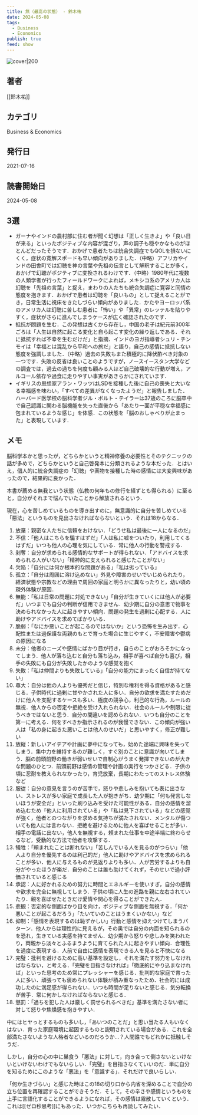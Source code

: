 ```yaml
---
title: 無（最高の状態） - 鈴木祐
date: 2024-05-08
tags:
  - Business
  - Economics
publish: true
feed: show
---
```

![cover|200](http://books.google.com/books/content?id=szY4EAAAQBAJ&printsec=frontcover&img=1&zoom=1&edge=curl&source=gbs_api)
## 著者
[[鈴木祐]]
## カテゴリ
Business & Economics
## 発行日
2021-07-16
## 読書開始日
2024-05-08

## 3選
 - ガーナやインドの農村部に住む者が聞く幻想は「正しく生きよ」や「良い日が来る」といったポジティブな内容が混ざり，声の調子も穏やかなものがほとんどだったそうです．おかげで患者たちは統合失調症でもQOLを損ないにくく，症状の寛解スポードも早い傾向がありました．（中略）アフリカやインドの田舎町では幻聴を神の言葉や先祖の伝言として解釈することが多く，おかげで幻聴がポジティブに変換されるわけです．（中略）1980年代に複数の人類学者が行ったフィールドワークによれば，メキシコ系のアメリカ人は幻聴を「先祖の言葉」と捉え，まわりの人たちも統合失調症に寛容と同情の態度を抱きます．おかげで患者は幻聴を「良いもの」として捉えることができ，日常生活に視床をきたしづらい傾向がありました．かたやヨーロッパ系のアメリカ人は幻聴に苦しむ患者に「怖い」や「異常」のレッテルを貼りやすく，症状がさらに進んでしまうケースが広く確認されたのです．
 - 抵抗が問題を生む．この発想は古くから存在し，中国の老子は紀元前300年ごろは「人生は自然に起こる変化と自ら起こす変化の繰り返しである．それに抵抗すれば不幸を生むだけだ」と指摘．インドのヨガ指導者シュリ・チンモイは「幸福とは混乱から平和への旅だ」と語り，自己の感情に抵抗しない態度を強調しました．（中略）過去の失敗もまた積極的に降伏酢べき対象の一つです．失敗の反省は良いことのようですが，ノースイースタン大学などの調査では，過去の過ちを何度も顧みる人ほど自己破壊的な行動が増え，アルコール依存や過食に走りやすい事実があきらかにされています．
 - イギリスの思想家アラン・ワッツはLSDを接種した後に自己の喪失と大いなる幸福感を味わい，「すべての差異がなくなったようだ」と報告しました．ハーバード医学校の脳科学者ジル・ボルト・テイラーは37歳のころに脳卒中で自己認識に関わる脳機能を失った直後から「あたり一面が平穏な幸福感に包まれているような感じ」を体感．この状態を「脳のおしゃべりが止まった」と表現しています．

## メモ
脳科学本かと思ったが，どちらかというと精神修養の必要性とそのテクニックの話が多めで，どちらかというと自己啓発本に分類されるような本だった．とはいえ，個人的に統合失調症の「幻聴」や薬物を接種した時の感情には大変興味があったので，結果的に良かった．

本書が薦める無我という状態（仏教の何年もの修行を経ずとも得られる）に至ると，自分がそれまで悩んでいたことから解放されるという．

現在，心を苦しめているものを導き出すのに，無意識的に自分を苦しめている「悪法」というものを見出さなければならないという．それは18からなる．

1. 放棄：親密な人たちに信頼をおけない．「どうせ私は最後に一人になるのだ」
2. 不信：「他人はこちらを騙すはずだ」「人は私に嘘をついたり，利用してくるはずだ」いつも他人の心理を気にしている．常に他人の行動を警戒する．
3. 剥奪：自分が求められる感情的なサポートが得られない．「アドバイスを求められる人がいない」「精神的に支えられると感じたことがない」
4. 欠陥：「自分には何か根本的な問題がある」「私は劣っている」
5. 孤立：「自分は周囲に溶け込めない」外見や障害のせいでいじめられたり，経済状態や宗教などの理由で周囲の家庭と明らかに異なったりと，幼い頃の疎外体験が原因．
6. 無能：「私は日常の問題に対処できない」「自分が生きていくには他人が必要だ」いつまでも自分の判断が信用できません．幼少期に自分の意思で物事を決められなかった人に起きやすい傾向．問題の発生を過剰に心配する．人に助けやアドバイスを求めてばかりいる．
7. 脆弱：「なにか悪いことが起こるのではないか」という恐怖を生み出す．心配性または過保護な両親のもとで育った場合に生じやすく，不安障害や鬱病の原因になる
8. 未分：他者のニーズや感情にばかり目が行き，自らのことがおろそかになってしまう．他人が落ち込むと自分も落ち込み，相手が喜べば自分も喜び，相手の失敗にも自分が失敗したかのような感覚を抱く
9. 失敗：「私は仲間よりも失敗している」「自分の能力にまったく自信が持てない」
10. 尊大：自分は他の人よりも優秀だと信じ，特別な権利を得る資格があると感じる．子供時代に過剰に甘やかされた人に多い．自分の欲求を満たすためだけに他人を支配するケースも多い．極度の競争心，利己的な行為，ルールの無視．他人からの否定や拒絶を受け入れられない．社会のルールや制限に従うべきではないと思う．自分の間違いを認められない．いつも自分のことを第一に考える．何をすべきか指示されるのが我慢できない．この傾向が強い人は「私の身に起きた悪いことは他人のせいだ」と思いやすく，修正が難しい
11. 放縦：新しいアイデアや計画に夢中になっても，始めた途端に興味を失ってしまう．集中力を維持するのが難しく，すぐ別のことに意識が向いてしまう．脳の前頭前野の働きが弱いせいで自制心がうまく発揮できないのが大きな問題のひとつ．前頭前野は感情の管理や計画の実行をつかさどる．子供の頃に忍耐を教えられなかったり，育児放棄，長期にわたってのストレス体験など
12. 服従：自分の意見を言うのが苦手で，怒りや悲しみを抱いても表に出さない．ストレスが多い家庭で成長した人が抱きがち．幼少期に「何も発言しないほうが安全だ」といった刷り込みを受けた可能性がある．自分の感情を溜め込むため「他人に利用されている」や「私は見下されている」などの感覚が強く，他者とのつながりを求める気持ちが満たされない．メンタルが傷ついても他人には言わない．拒絶を避けるために他人を喜ばせることが多い．相手の電話に出ない，他人を無視する，頼まれた仕事を中途半端に終わらせるなど，受動的な方法で他者を攻撃する．
13. 犠牲：「頼まれたことは断れない」「苦しんでいる人を見るのがつらい」「他人より自分を優先するのは利己的だ」他人に助けやアドバイスを求められることが多い．他人に与えるものが見返りよりも多い．人が苦労するよりも自分がやったほうが楽だ．自分のことは誰も助けてくれず，そのせいで過小評価されていると感じる
14. 承認：人に好かれるための努力に時間とエネルギーを使いすぎ，自分の感情や欲求を完全に無視してしまう．子供の頃に人生の進路を親に左右されていたり．親を喜ばせたときだけ愛情や関心を得ることができた人．
15. 悲観：否定的な側面ばかり目を向け，ポジティブな側面を無視する．「何か悪いことが起こるだろう」「たいていのことはうまくいかない」など
16. 抑制：「感情を表現するのは恥ずかしい」行動と感情を抑えつけてしまうパターン．他人からは理性的に見えるが，その奥では自分の内面を知られるのを恐れ，生きている実感を持てません．幼少期から怒りや悲しみを笑われたり，両親から淡々とふるまうように育てられた人に起きやすい傾向．合理性を過度に表現する．人前で自由に感情を表現できる人を見ると不快になる
17. 完璧：批判を避けるために高い基準を設定し，それを満たす努力をしなければならない，と考える．「完璧を目指さなければ」「徹底的にやり込まなければ」といった思考のため常にプレッシャーを感じる．批判的な家庭で育った人に多い．頑張っても褒められない体験が積み重なったため．社会的には成功したのに満足感が得られない．いつも時間が足りないと感じる．気分転換が苦手．常に何かしなければならないと感じる．
18. 懲罰：「過ちを犯した人は厳しく罰せられるべきだ」基準を満たさない者に対して怒りや焦燥感を抱きやすい．

中にはヒヤっとするものも多いし，「あいつのことだ」と思い当たる人もいなくはない．育った家庭環境に起因するものと説明されている場合がある．これを全部満たさないような人格者などいるのだろうか…？人間誰でもどれかに抵触しそうだ．

しかし，自分の心の中に巣食う「悪法」に対して，向き合って倒さないといけないといけないわけでもないらしい．「完璧」を目指さなくていいのだ．単に自分を知るためにこのような「悪法」を「意識する」．それだけで良いらしい．

「何か生きづらい」と感じた時はこの18の切り口から内省を深めることで自分の立ち位置を再確認することができそうだ．そして，その辛さや感情というものを上手に言語化することができるようになれば，その感情は霧散していくという．これは[[ゼロ秒思考]]にもあった．いつかこちらも再読してみたい．